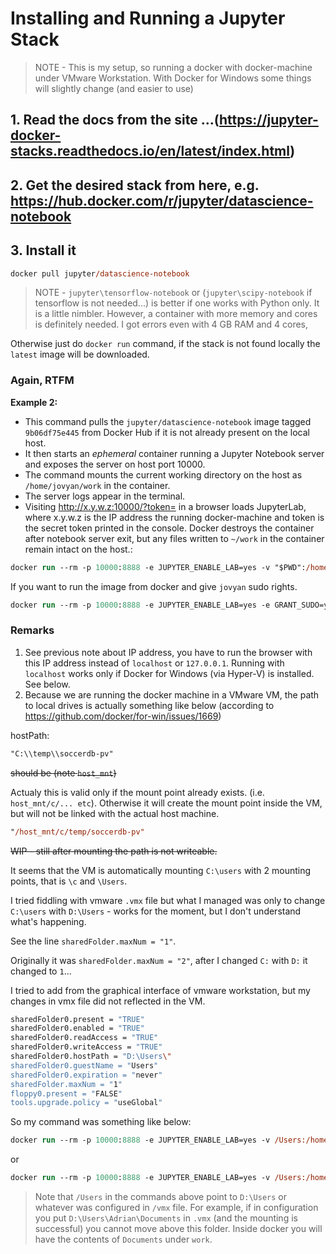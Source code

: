 # Installing and Running a Jupyter Stack 

> NOTE - This is my setup, so running a docker with docker-machine under VMware Workstation. 
With Docker for Windows some things will slightly change (and easier to use)

## 1. Read the docs from the site ...(https://jupyter-docker-stacks.readthedocs.io/en/latest/index.html)

## 2. Get the desired stack from here, e.g. https://hub.docker.com/r/jupyter/datascience-notebook
## 3. Install it
```ps
docker pull jupyter/datascience-notebook
```
> NOTE - `jupyter\tensorflow-notebook` or (`jupyter\scipy-notebook` if tensorflow is not needed...) is better if one works with Python only. It is a little nimbler.
> However, a container with more memory and cores is definitely needed. I got errors even with 4 GB RAM and 4 cores,

Otherwise just do `docker run` command, if the stack is not found locally the `latest` image will be downloaded.

### Again, RTFM

**Example 2:** 
* This command pulls the `jupyter/datascience-notebook` image tagged `9b06df75e445` from Docker Hub if it is not already present on the local host. 
* It then starts an *ephemeral* container running a Jupyter Notebook server and exposes the server on host port 10000. 
* The command mounts the current working directory on the host as `/home/jovyan/work` in the container. 
* The server logs appear in the terminal. 
* Visiting http://x.y.w.z:10000/?token=<token> in a browser loads JupyterLab, where x.y.w.z is the IP address the running docker-machine and token is the secret token printed in the console. Docker destroys the container after notebook server exit, but any files written to `~/work` in the container remain intact on the host.:

```ps
docker run --rm -p 10000:8888 -e JUPYTER_ENABLE_LAB=yes -v "$PWD":/home/jovyan/work jupyter/datascience-notebook
```
If you want to run the image from docker and give `jovyan` sudo rights.
```ps
docker run --rm -p 10000:8888 -e JUPYTER_ENABLE_LAB=yes -e GRANT_SUDO=yes --user root -v "$PWD":/home/jovyan/work jupyter/datascience-notebook
```

### Remarks
1. See previous note about IP address, you have to run the browser with this IP address instead of `localhost` or `127.0.0.1`. Running with `localhost` works only if Docker for Windows (via Hyper-V) is installed. See below.
2. Because we are running the docker machine in a VMware VM, the path to local drives is actually something like below (according to https://github.com/docker/for-win/issues/1669)

hostPath:
```ps
"C:\\temp\\soccerdb-pv"
```
~~should be (note `host_mnt`)~~

Actualy this is valid only if the mount point already exists. (i.e. `host_mnt/c/... etc`). 
Otherwise it will create the mount point inside the VM, but will not be linked with the actual host machine.

```ps
"/host_mnt/c/temp/soccerdb-pv"
```
~~WIP - still after mounting the path is not writeable.~~

It seems that the VM is automatically mounting `C:\users` with 2 mounting points, that is `\c` and `\Users`.

I tried fiddling with vmware `.vmx` file but what I managed was only to change `C:\users` with `D:\Users` - works for the moment, but I don't understand what's happening.

See the line `sharedFolder.maxNum = "1"`. 

Originally it was `sharedFolder.maxNum = "2"`, after I changed `C:` with `D:` it changed to `1`...

I tried to add from the graphical interface of vmware workstation, but my changes in vmx file did not reflected in the VM.

```bash
sharedFolder0.present = "TRUE"
sharedFolder0.enabled = "TRUE"
sharedFolder0.readAccess = "TRUE"
sharedFolder0.writeAccess = "TRUE"
sharedFolder0.hostPath = "D:\Users\"
sharedFolder0.guestName = "Users"
sharedFolder0.expiration = "never"
sharedFolder.maxNum = "1"
floppy0.present = "FALSE"
tools.upgrade.policy = "useGlobal"
```
So my command was something like below:

```ps
docker run --rm -p 10000:8888 -e JUPYTER_ENABLE_LAB=yes -v /Users:/home/jovyan/work jupyter/datascience-notebook
```
or
```ps
docker run --rm -p 10000:8888 -e JUPYTER_ENABLE_LAB=yes -v /Users:/home/jovyan/work jupyter/tensorflow-notebook
```
> Note that `/Users` in the commands above point to `D:\Users` or whatever was configured in `/vmx` file. For example, if in configuration you put `D:\Users\Adrian\Documents` in `.vmx` (and the mounting is successful) you cannot move above this folder. Inside docker you will have the contents of `Documents` under `work`.

